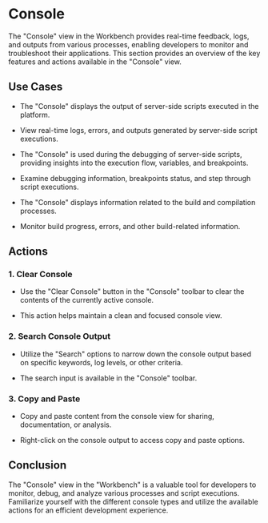 # Console

The "Console" view in the Workbench provides real-time feedback, logs, and outputs from various processes, enabling developers to monitor and troubleshoot their applications. This section provides an overview of the key features and actions available in the "Console" view.






## Use Cases

- The "Console" displays the output of server-side scripts executed in the platform.

- View real-time logs, errors, and outputs generated by server-side script executions.

- The "Console" is used during the debugging of server-side scripts, providing insights into the execution flow, variables, and breakpoints.

- Examine debugging information, breakpoints status, and step through script executions.

- The "Console" displays information related to the build and compilation processes.

- Monitor build progress, errors, and other build-related information.

## Actions

### 1. **Clear Console**

- Use the "Clear Console" button in the "Console" toolbar to clear the contents of the currently active console.

- This action helps maintain a clean and focused console view.

### 2. **Search Console Output**

- Utilize the "Search" options to narrow down the console output based on specific keywords, log levels, or other criteria.

- The search input is available in the "Console" toolbar.

### 3. **Copy and Paste**

- Copy and paste content from the console view for sharing, documentation, or analysis.

- Right-click on the console output to access copy and paste options.


## Conclusion

The "Console" view in the "Workbench" is a valuable tool for developers to monitor, debug, and analyze various processes and script executions. Familiarize yourself with the different console types and utilize the available actions for an efficient development experience.

